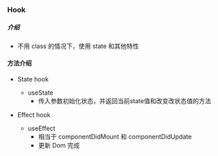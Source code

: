 ### Hook

##### 介绍
+ 不用 class 的情况下，使用 state 和其他特性


#### 方法介绍
+ State hook
    + useState 
        + 传入参数初始化状态，并返回当前state值和改变改状态值的方法
    
+ Effect hook 
    + useEffect
        + 相当于 componentDidMount 和 componentDidUpdate
        + 更新 Dom 完成
    
